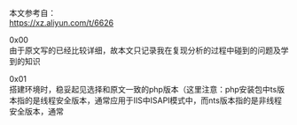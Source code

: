 本文参考自：  
https://xz.aliyun.com/t/6626

0x00  
由于原文写的已经比较详细，故本文只记录我在复现分析的过程中碰到的问题及学到的知识

0x01  
搭建环境时，稳妥起见选择和原文一致的php版本（这里注意：php安装包中ts版本指的是线程安全版本，通常应用于IIS中ISAPI模式中，而nts版本指的是非线程安全版本，通常
